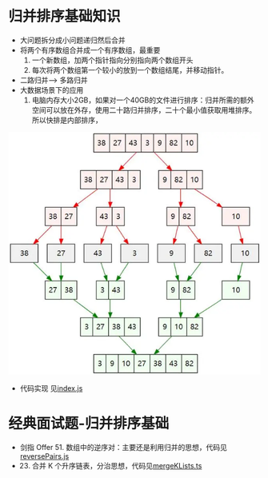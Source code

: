 
# 归并排序基础知识

- 大问题拆分成小问题递归然后合并
- 将两个有序数组合并成一个有序数组，最重要
    1. 一个新数组，加两个指针指向分别指向两个数组开头
    2. 每次将两个数组第一个较小的放到一个数组结尾，并移动指针。
- 二路归并--> 多路归并
- 大数据场景下的应用
    1. 电脑内存大小2GB，如果对一个40GB的文件进行排序：归并所需的额外空间可以放在外存，使用二十路归并排序，二十个最小值获取用堆排序。所以快排是内部排序，

![image](./images/demo.webp)
- 代码实现
    见[index.js](index.js)

# 经典面试题-归并排序基础

- 剑指 Offer 51. 数组中的逆序对：主要还是利用归并的思想，代码见[reversePairs.js](reversePairs.js)
- 23. 合并 K 个升序链表，分治思想，代码见[mergeKLists.ts](mergeKLists.ts)

 